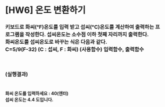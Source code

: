 # [HW6] 온도 변환하기
<h3>
키보드로 화씨(°F)온도를 입력 받고 섭씨(°C)온도를 계산하여 출력하는 프로그램을 작성한다. 섭씨온도는 소수점 이하 첫째 자리까지 출력한다.</br>
화씨온도를 섭씨온도로 바꾸는 식은 다음과 같다.</br>
C=5/9(F-32) (C : 섭씨, F : 화씨) (사용함수) 입력함수, 출력함수

</br></br>
(실행결과)
</br></br></h3>
<h4>
화씨 온도를 입력하세요 : 40(엔터) </br>
섭씨 온도는 4.4 도입니다.
</h4>